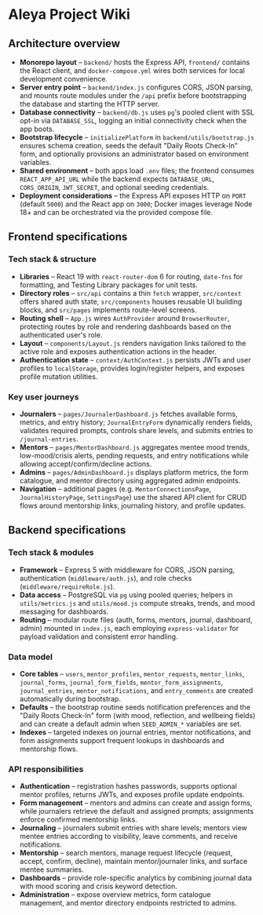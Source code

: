 # Aleya Project Wiki

## Architecture overview

- **Monorepo layout** – `backend/` hosts the Express API, `frontend/` contains the React client, and `docker-compose.yml` wires both services for local development convenience.
- **Server entry point** – `backend/index.js` configures CORS, JSON parsing, and mounts route modules under the `/api` prefix before bootstrapping the database and starting the HTTP server.
- **Database connectivity** – `backend/db.js` uses `pg`'s pooled client with SSL opt-in via `DATABASE_SSL`, logging an initial connectivity check when the app boots.
- **Bootstrap lifecycle** – `initializePlatform` in `backend/utils/bootstrap.js` ensures schema creation, seeds the default "Daily Roots Check-In" form, and optionally provisions an administrator based on environment variables.
- **Shared environment** – both apps load `.env` files; the frontend consumes `REACT_APP_API_URL` while the backend expects `DATABASE_URL`, `CORS_ORIGIN`, `JWT_SECRET`, and optional seeding credentials.
- **Deployment considerations** – the Express API exposes HTTP on `PORT` (default `5000`) and the React app on `3000`; Docker images leverage Node 18+ and can be orchestrated via the provided compose file.

## Frontend specifications

### Tech stack & structure

- **Libraries** – React 19 with `react-router-dom` 6 for routing, `date-fns` for formatting, and Testing Library packages for unit tests.
- **Directory roles** – `src/api` contains a thin `fetch` wrapper, `src/context` offers shared auth state, `src/components` houses reusable UI building blocks, and `src/pages` implements route-level screens.
- **Routing shell** – `App.js` wires `AuthProvider` around `BrowserRouter`, protecting routes by role and rendering dashboards based on the authenticated user's role.
- **Layout** – `components/Layout.js` renders navigation links tailored to the active role and exposes authentication actions in the header.
- **Authentication state** – `context/AuthContext.js` persists JWTs and user profiles to `localStorage`, provides login/register helpers, and exposes profile mutation utilities.

### Key user journeys

- **Journalers** – `pages/JournalerDashboard.js` fetches available forms, metrics, and entry history; `JournalEntryForm` dynamically renders fields, validates required prompts, controls share levels, and submits entries to `/journal-entries`.
- **Mentors** – `pages/MentorDashboard.js` aggregates mentee mood trends, low-mood/crisis alerts, pending requests, and entry notifications while allowing accept/confirm/decline actions.
- **Admins** – `pages/AdminDashboard.js` displays platform metrics, the form catalogue, and mentor directory using aggregated admin endpoints.
- **Navigation** – additional pages (e.g. `MentorConnectionsPage`, `JournalHistoryPage`, `SettingsPage`) use the shared API client for CRUD flows around mentorship links, journaling history, and profile updates.

## Backend specifications

### Tech stack & modules

- **Framework** – Express 5 with middleware for CORS, JSON parsing, authentication (`middleware/auth.js`), and role checks (`middleware/requireRole.js`).
- **Data access** – PostgreSQL via `pg` using pooled queries; helpers in `utils/metrics.js` and `utils/mood.js` compute streaks, trends, and mood messaging for dashboards.
- **Routing** – modular route files (auth, forms, mentors, journal, dashboard, admin) mounted in `index.js`, each employing `express-validator` for payload validation and consistent error handling.

### Data model

- **Core tables** – `users`, `mentor_profiles`, `mentor_requests`, `mentor_links`, `journal_forms`, `journal_form_fields`, `mentor_form_assignments`, `journal_entries`, `mentor_notifications`, and `entry_comments` are created automatically during bootstrap.
- **Defaults** – the bootstrap routine seeds notification preferences and the "Daily Roots Check-In" form (with mood, reflection, and wellbeing fields) and can create a default admin when `SEED_ADMIN_*` variables are set.
- **Indexes** – targeted indexes on journal entries, mentor notifications, and form assignments support frequent lookups in dashboards and mentorship flows.

### API responsibilities

- **Authentication** – registration hashes passwords, supports optional mentor profiles, returns JWTs, and exposes profile update endpoints.
- **Form management** – mentors and admins can create and assign forms, while journalers retrieve the default and assigned prompts; assignments enforce confirmed mentorship links.
- **Journaling** – journalers submit entries with share levels; mentors view mentee entries according to visibility, leave comments, and receive notifications.
- **Mentorship** – search mentors, manage request lifecycle (request, accept, confirm, decline), maintain mentor/journaler links, and surface mentee summaries.
- **Dashboards** – provide role-specific analytics by combining journal data with mood scoring and crisis keyword detection.
- **Administration** – expose overview metrics, form catalogue management, and mentor directory endpoints restricted to admins.

